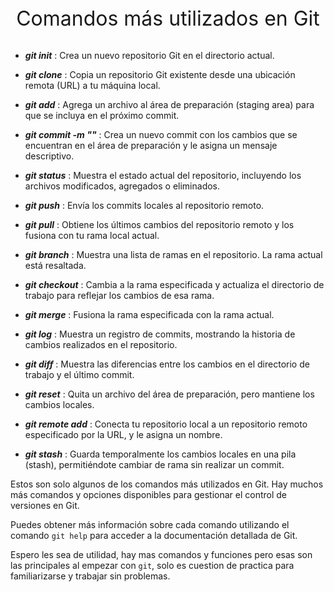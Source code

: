 <p align="center" style='margin: 0; font-size: 2rem; text-align: center'>Comandos más utilizados en Git</p>
<br />

* ***git init*** : Crea un nuevo repositorio Git en el directorio actual.

* ***git clone*** : Copia un repositorio Git existente desde una ubicación remota (URL) a tu máquina local.

* ***git add*** : Agrega un archivo al área de preparación (staging area) para que se incluya en el próximo commit.

* ***git commit -m ""*** : Crea un nuevo commit con los cambios que se encuentran en el área de preparación y le asigna un mensaje descriptivo.

* ***git status*** : Muestra el estado actual del repositorio, incluyendo los archivos modificados, agregados o eliminados.

* ***git push*** : Envía los commits locales al repositorio remoto.

* ***git pull*** : Obtiene los últimos cambios del repositorio remoto y los fusiona con tu rama local actual.

* ***git branch*** : Muestra una lista de ramas en el repositorio. La rama actual está resaltada.

* ***git checkout*** : Cambia a la rama especificada y actualiza el directorio de trabajo para reflejar los cambios de esa rama.

* ***git merge*** : Fusiona la rama especificada con la rama actual.

* ***git log*** : Muestra un registro de commits, mostrando la historia de cambios realizados en el repositorio.

* ***git diff*** : Muestra las diferencias entre los cambios en el directorio de trabajo y el último commit.

* ***git reset*** : Quita un archivo del área de preparación, pero mantiene los cambios locales.

* ***git remote add*** : Conecta tu repositorio local a un repositorio remoto especificado por la URL, y le asigna un nombre.

* ***git stash*** : Guarda temporalmente los cambios locales en una pila (stash), permitiéndote cambiar de rama sin realizar un commit.

Estos son solo algunos de los comandos más utilizados en Git. Hay muchos más comandos y opciones disponibles para gestionar el control de versiones en Git. 

Puedes obtener más información sobre cada comando utilizando el comando `git help` para acceder a la documentación detallada de Git.

Espero les sea de utilidad, hay mas comandos y funciones pero esas son las principales al empezar con `git`, solo es cuestion de practica para familiarizarse y trabajar sin problemas.